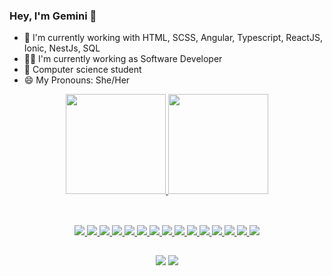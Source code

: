 ### Hey, I'm Gemini 👋


- 🌱 I'm currently working with HTML, SCSS, Angular, Typescript, ReactJS, Ionic, NestJs, SQL
- 👩‍💻 I'm currently working as Software Developer
- 📕 Computer science student
- 😄 My Pronouns: She/Her


<!--
**gevasconcelos/gevasconcelos** is a ✨ _special_ ✨ repository because its `README.md` (this file) appears on your GitHub profile.

Here are some ideas to get you started:

- 🔭 I’m currently working on ...
- 🌱 I’m currently learning ...
- 👯 I’m looking to collaborate on ...
- 🤔 I’m looking for help with ...
- 💬 Ask me about ...
- 📫 How to reach me: ...
 
- ⚡ Fun fact: ...
-->

<div align="center">
  <a href="https://github.com/geminivasconcelos">
  <img height="160em" src="https://github-readme-stats.vercel.app/api?username=geminivasconcelos&show_icons=true&theme=transparent&include_all_commits=true&count_private=true"/>
  <img height="160em" src="https://github-readme-stats.vercel.app/api/top-langs/?username=geminivasconcelos&layout=compact&langs_count=7&theme=transparent"/>
</div>
 
  ##
  
  <div style="display: inline_block" align="center"><br>
 <!-- <img align="center" alt="Rafa-Js" height="30" width="40" src="https://raw.githubusercontent.com/devicons/devicon/master/icons/javascript/javascript-plain.svg">
  <img align="center" alt="Rafa-HTML" height="30" width="40" src="https://raw.githubusercontent.com/devicons/devicon/master/icons/html5/html5-original.svg">
  <img align="center" alt="Rafa-CSS" height="30" width="40" src="https://raw.githubusercontent.com/devicons/devicon/master/icons/css3/css3-original.svg">
  <img align="center" alt="Rafa-Python" height="30" width="40" src="https://raw.githubusercontent.com/devicons/devicon/master/icons/python/python-original.svg">  -->
<!--     <img align="center" alt = "Ge-Linux"  src="https://img.icons8.com/color/48/000000/linux--v1.png"/>
   <img align="center" alt = "Ge-Git" src="https://img.icons8.com/color/48/000000/git.png"/>
    <img align="center" alt = "Ge-CSS"  src="https://img.icons8.com/color/48/000000/css3.png"/>
    <img align="center" alt = "Ge-HTML" src="https://img.icons8.com/color/48/000000/html-5--v1.png"/>
   <img src="https://img.icons8.com/color/48/000000/html-5--v1.png"/>
    <img align="center" alt = "Ge-Javascript" src="https://img.icons8.com/color/48/000000/javascript--v1.png"/>
    <img align="center" alt = "Ge-NodeJs" src="https://img.icons8.com/color/48/000000/nodejs.png"/>
    <img align="center" alt = "Ge-NestJs" src="https://img.icons8.com/color/48/nestjs.png"/>
     <img align="center" alt = "Ge-Angular" src="https://img.icons8.com/color/50/000000/angularjs.png"/>
    <img align="right" alt="Ge-pic" height="150" style="border-radius:50px;" 
<!--          src="https://cdn.discordapp.com/attachments/930536191563038753/930536632153698444/download20220102152904.png">
     --> 
   
   <img src="https://img.icons8.com/color/48/000000/linux--v1.png"/>
   <img src="https://img.icons8.com/color/48/000000/git.png"/>
   <img src="https://img.icons8.com/color/48/000000/c-plus-plus-logo.png"/>
   <img src="https://img.icons8.com/color/48/000000/html-5--v1.png"/>
   <img src="https://img.icons8.com/color/48/000000/css3.png"/>
   <img src="https://img.icons8.com/color/48/000000/sass.png"/>
   <img src="https://img.icons8.com/color/48/000000/javascript--v1.png"/>
   <img src="https://img.icons8.com/color/48/000000/typescript.png"/>
   <img src="https://img.icons8.com/color/48/000000/nodejs.png"/>
   <img src="https://img.icons8.com/color/48/000000/nestjs.png"/>
   <img src="https://img.icons8.com/color/48/undefined/python--v1.png"/>
   <img src="https://img.icons8.com/color/48/000000/angularjs.png"/>
   <img src="https://img.icons8.com/color/48/000000/ionic.png"/>
   <img src="https://img.icons8.com/color/48/000000/react-native.png"/>
   <img src="https://img.icons8.com/color/48/000000/mysql-logo.png"/>
   
   
</div>
  
 ##
 
  
  <div align="center"> 

<!--   <a href="https://instagram.com/gealvss" target="_blank"><img src="https://img.shields.io/badge/-Instagram-%23E4405F?style=for-the-badge&logo=instagram&logoColor=white" target="_blank"></a> -->
 <a href="https://discord.gg/392402912250298371" target="_blank"><img src="https://img.shields.io/badge/Discord-7289DA?style=for-the-badge&logo=discord&logoColor=white" target="_blank"></a> 
  <a href = "mailto:geminivasconceelos@gmail.com"><img src="https://img.shields.io/badge/-Gmail-%23333?style=for-the-badge&logo=gmail&logoColor=white" target="_blank"></a>
<!--   <a href="https://www.linkedin.com/in/gemini-vasconcelos-955236214/" target="_blank"><img src="https://img.shields.io/badge/-LinkedIn-%230077B5?style=for-the-badge&logo=linkedin&logoColor=white" target="_blank"></a> -->
    
 <!--  ![Snake animation](https://github.com/geminivasconcelos/geminivasconcelos/blob/output/github-contribution-grid-snake.svg) -->


 
 
</div>

  
  ##
